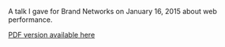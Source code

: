 A talk I gave for Brand Networks on January 16, 2015 about web performance.

[PDF version available here](https://github.com/MikeASchneider/web-perf-talk/blob/master/web-perf.pdf?raw=true)

